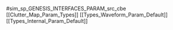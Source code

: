 #sim_sp_GENESIS_INTERFACES_PARAM_src_cbe
[[Clutter_Map_Param_Types]]
[[Types_Waveform_Param_Default]]
[[Types_Internal_Param_Default]]
